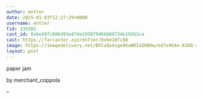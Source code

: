 ```yaml
---
author: entter
date: 2025-01-03T12:27:29+0000
username: entter
fid: 335383
cast_id: 0xbe10fc806493e474a19397946bb8973de192b2ca
cast: https://farcaster.xyz/entter/0xbe10fc80
image: https://imagedelivery.net/BXluQx4ige9GuW0Ia56BHw/e47e964e-8360-4a3d-79bf-b4e9279b3400/original
layout: post
---
```


paper jam

by merchant_coppola

–

<img src='https://imagedelivery.net/BXluQx4ige9GuW0Ia56BHw/e47e964e-8360-4a3d-79bf-b4e9279b3400/original' alt='' referrerpolicy='no-referrer'/>
